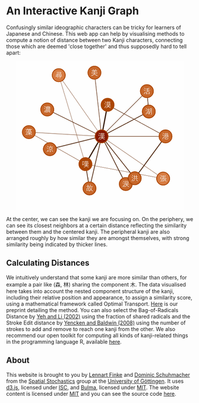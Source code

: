 # An Interactive Kanji Graph
Confusingly similar ideographic characters can be tricky for learners of Japanese and Chinese. This web app can help by visualising methods to compute a notion of distance between two Kanji characters, connecting those which are deemed 'close together' and thus supposedly hard to tell apart:  
<p align="center">
  <img src="https://github.com/file-acomplaint/file-acomplaint/blob/main/assets/kanjigraph_solid.gif?raw=true">
</p>
At the center, we can see the kanji we are focusing on. On the periphery, we can see its closest neighbors at a certain distance reflecting the similarity between them and the centered kanji. The peripheral kanji are also arranged roughly by how similar they are amongst themselves, with strong similarity being indicated by thicker lines. 

<h2>Calculating Distances</h2>
<p>
  We intuitively understand that some kanji are more similar than others, for example а pair like (森, 林) sharing the component 木. The data visualised here takes into account the nested component structure of the kanji, including their relative position and appearance, to assign a similarity score, using a mathematical framework called Optimal Transport. <a href="https://arxiv.org/abs/2304.02493">Here</a> is our preprint detailing the method. You can also select the Bag-of-Radicals Distance by <a href="https://psycnet.apa.org/record/2002-15293-011">Yeh and Li (2002)</a> using the fraction of shared radicals and the Stroke Edit distance by <a href="https://lars.yencken.org/papers/coling-2008.pdf">Yencken and Baldwin (2008)</a> using the number of strokes to add and remove to reach one kanji from the other.
  We also recommend our open toolkit for computing all kinds of kanji-related things in the programming language R, available <a href="https://dschuhmacher.github.io/kanjistat/">here</a>.
</p>

<h2>About</h2>
<p>
This website is brought to you by <a href="https://github.com/file-acomplaint">Lennart Finke</a> and <a href="https://dschuhm1.pages.gwdg.de/">Dominic Schuhmacher</a> from the <a href="http://www.stochastik.math.uni-goettingen.de/index.php?id=182&language=en">Spatial Stochastics</a> group at the <a href="https://www.uni-goettingen.de/en/1.html">University of Göttingen</a>. It uses <a href="https://github.com/d3/d3">d3.js</a>, licensed under <a href="https://www.isc.org/licenses/">ISC</a>, and <a href="https://github.com/jgthms/bulma">Bulma</a>, licensed under <a href="http://opensource.org/licenses/mit-license.php">MIT</a>. The website content is licensed under <a href="http://opensource.org/licenses/mit-license.php">MIT</a> and you can see the source code <a href="https://github.com/file-acomplaint/kanjidist-visualiser">here</a>.
</p>
